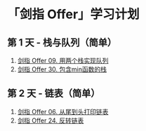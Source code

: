 # 「剑指 Offer」学习计划

## 第 1 天 - 栈与队列（简单）

1. [剑指 Offer 09. 用两个栈实现队列](src/day01/leetcode/editor/cn/YongLiangGeZhanShiXianDuiLieLcof.java)
2. [剑指 Offer 30. 包含min函数的栈](src/day01/leetcode/editor/cn/BaoHanMinhanShuDeZhanLcof.java)

## 第 2 天 - 链表（简单）

1. [剑指 Offer 06. 从尾到头打印链表](src/day01/leetcode/editor/cn/CongWeiDaoTouDaYinLianBiaoLcof.java)
2. [剑指 Offer 24. 反转链表](src/day01/leetcode/editor/cn/FanZhuanLianBiaoLcof.java)
